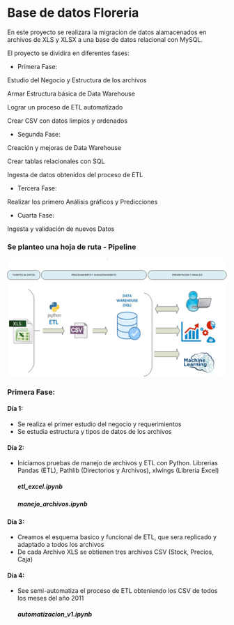 # Base de datos Floreria

En este proyecto se realizara la migracion de datos alamacenados en archivos de XLS y XLSX a una base de datos relacional con MySQL.

El proyecto se dividira en diferentes fases:

-	Primera Fase:

Estudio del Negocio y Estructura de los archivos

Armar Estructura básica de Data Warehouse

Lograr un proceso de ETL automatizado

Crear CSV con datos limpios y ordenados

-	Segunda Fase:

Creación y mejoras de Data Warehouse

Crear tablas relacionales con SQL

Ingesta de datos obtenidos del proceso de ETL

-	Tercera Fase:

Realizar los primero Análisis gráficos y Predicciones 

-	Cuarta Fase:

Ingesta y validación de nuevos Datos



### Se planteo una hoja de ruta - Pipeline

![Pipeline](https://github.com/vilarmauricio/Floreria/blob/main/pipeline.jpg)

### Primera Fase:
#### Día 1:

- Se realiza el primer estudio del negocio y requerimientos
- Se estudia estructura y tipos de datos de los archivos

#### Día 2:

- Iniciamos pruebas de manejo de archivos y ETL con Python. Librerias Pandas (ETL), Pathlib (Directorios y Archivos), xlwings (Libreria Excel)

   ##### etl_excel.ipynb
   ##### manejo_archivos.ipynb

#### Día 3:

- Creamos el esquema basico y funcional de ETL, que sera replicado y adaptado a todos los archivos
- De cada Archivo XLS se obtienen tres archivos CSV (Stock, Precios, Caja)

#### Día 4:

- See semi-automatiza el proceso de ETL obteniendo los CSV de todos los meses del año 2011

    ##### automatizacion_v1.ipynb
